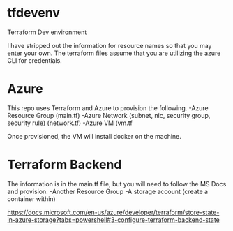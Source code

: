 # tfdevenv
Terraform Dev environment

I have stripped out the information for resource names so that you may enter your own.
The terraform files assume that you are utilizing the azure CLI for credentials.

# Azure
This repo uses Terraform and Azure to provision the following.
-Azure Resource Group (main.tf)
-Azure Network (subnet, nic, security group, security rule) (network.tf)
-Azure VM (vm.tf

Once provisioned, the VM will install docker on the machine.

# Terraform Backend
The information is in the main.tf file, but you will need to follow the MS Docs and provision.
-Another Resource Group
-A storage account (create a container within)

https://docs.microsoft.com/en-us/azure/developer/terraform/store-state-in-azure-storage?tabs=powershell#3-configure-terraform-backend-state
